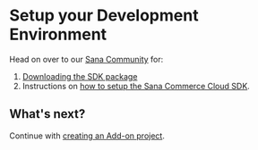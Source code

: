 # Setup your Development Environment

Head on over to our [Sana Community](https://community.sana-commerce.com) for:
1. [Downloading the SDK package](https://community.sana-commerce.com/docs/sdk-downloads/)
1. Instructions on [how to setup the Sana Commerce Cloud SDK](https://community.sana-commerce.com/docs/SCC_Guides/set-up-sdk.html).

## What's next?

Continue with [creating an Add-on project](create-addon-project.md).